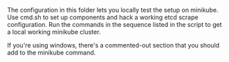 The configuration in this folder lets you locally test the setup on minikube. Use cmd.sh to set up components and hack a working etcd scrape configuration. Run the commands in the sequence listed in the script to get a local working minikube cluster.

If you're using windows, there's a commented-out section that you should add to the minikube command.
